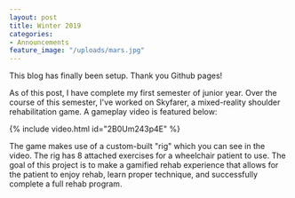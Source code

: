 ```yaml
---
layout: post
title: Winter 2019
categories:
- Announcements
feature_image: "/uploads/mars.jpg"
---
```


This blog has finally been setup. Thank you Github pages! 

As of this post, I have complete my first semester of junior year. Over the course of this semester, I've worked
on Skyfarer, a mixed-reality shoulder rehabilitation game. A gameplay video is featured below:

{% include video.html id="2B0Um243p4E" %}

The game makes use of a custom-built "rig" which you can see in the video. The rig has 8 attached exercises for a wheelchair 
patient to use. The goal of this project is to make a gamified rehab experience that allows for the patient to enjoy rehab, learn proper
technique, and successfully complete a full rehab program.